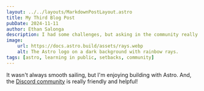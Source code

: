 ```yaml
---
layout: ../../layouts/MarkdownPostLayout.astro
title: My Third Blog Post
pubDate: 2024-11-11
author: Ethan Salonga
description: I had some challenges, but asking in the community really helped!
image:
    url: https://docs.astro.build/assets/rays.webp
    alt: The Astro logo on a dark background with rainbow rays.
tags: [astro, learning in public, setbacks, community]
---
```

It wasn't always smooth sailing, but I'm enjoying building with Astro. And, the [Discord community](https://astro.build/chat) is really friendly and helpful!